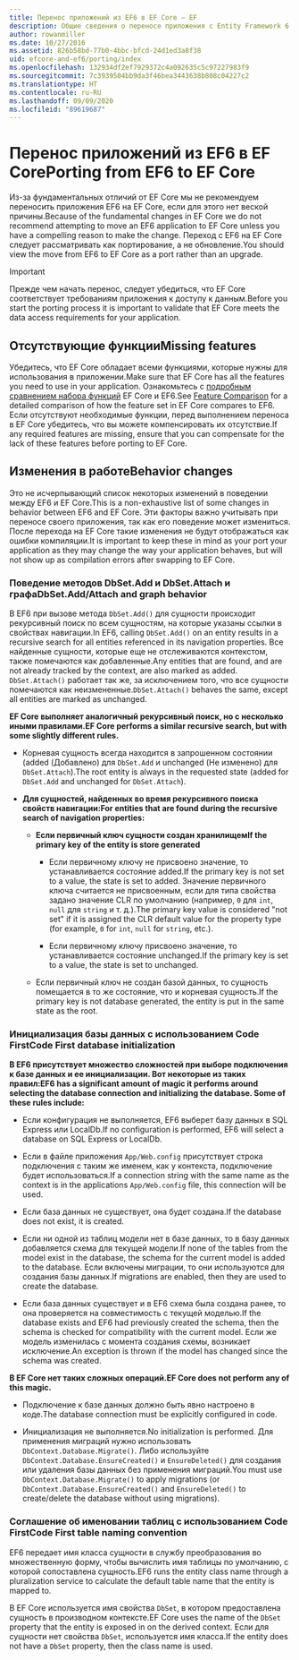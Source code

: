 ```yaml
---
title: Перенос приложений из EF6 в EF Core — EF
description: Общие сведения о переносе приложения с Entity Framework 6 в Entity Framework Core
author: rowanmiller
ms.date: 10/27/2016
ms.assetid: 826b58bd-77b0-4bbc-bfcd-24d1ed3a8f38
uid: efcore-and-ef6/porting/index
ms.openlocfilehash: 132934df2ef7929372c4a092635c5c97227983f9
ms.sourcegitcommit: 7c3939504bb9da3f46bea3443638b808c04227c2
ms.translationtype: HT
ms.contentlocale: ru-RU
ms.lasthandoff: 09/09/2020
ms.locfileid: "89619687"
---
```

# <a name="porting-from-ef6-to-ef-core"></a><span data-ttu-id="0a0d0-103">Перенос приложений из EF6 в EF Core</span><span class="sxs-lookup"><span data-stu-id="0a0d0-103">Porting from EF6 to EF Core</span></span>

<span data-ttu-id="0a0d0-104">Из-за фундаментальных отличий от EF Core мы не рекомендуем переносить приложения EF6 на EF Core, если для этого нет веской причины.</span><span class="sxs-lookup"><span data-stu-id="0a0d0-104">Because of the fundamental changes in EF Core we do not recommend attempting to move an EF6 application to EF Core unless you have a compelling reason to make the change.</span></span>
<span data-ttu-id="0a0d0-105">Переход с EF6 на EF Core следует рассматривать как портирование, а не обновление.</span><span class="sxs-lookup"><span data-stu-id="0a0d0-105">You should view the move from EF6 to EF Core as a port rather than an upgrade.</span></span>

> [!IMPORTANT]
> <span data-ttu-id="0a0d0-106">Прежде чем начать перенос, следует убедиться, что EF Core соответствует требованиям приложения к доступу к данным.</span><span class="sxs-lookup"><span data-stu-id="0a0d0-106">Before you start the porting process it is important to validate that EF Core meets the data access requirements for your application.</span></span>

## <a name="missing-features"></a><span data-ttu-id="0a0d0-107">Отсутствующие функции</span><span class="sxs-lookup"><span data-stu-id="0a0d0-107">Missing features</span></span>

<span data-ttu-id="0a0d0-108">Убедитесь, что EF Core обладает всеми функциями, которые нужны для использования в приложении.</span><span class="sxs-lookup"><span data-stu-id="0a0d0-108">Make sure that EF Core has all the features you need to use in your application.</span></span> <span data-ttu-id="0a0d0-109">Ознакомьтесь с [подробным сравнением набора функций](xref:efcore-and-ef6/index) EF Core и EF6.</span><span class="sxs-lookup"><span data-stu-id="0a0d0-109">See [Feature Comparison](xref:efcore-and-ef6/index) for a detailed comparison of how the feature set in EF Core compares to EF6.</span></span> <span data-ttu-id="0a0d0-110">Если отсутствуют необходимые функции, перед выполнением переноса в EF Core убедитесь, что вы можете компенсировать их отсутствие.</span><span class="sxs-lookup"><span data-stu-id="0a0d0-110">If any required features are missing, ensure that you can compensate for the lack of these features before porting to EF Core.</span></span>

## <a name="behavior-changes"></a><span data-ttu-id="0a0d0-111">Изменения в работе</span><span class="sxs-lookup"><span data-stu-id="0a0d0-111">Behavior changes</span></span>

<span data-ttu-id="0a0d0-112">Это не исчерпывающий список некоторых изменений в поведении между EF6 и EF Core.</span><span class="sxs-lookup"><span data-stu-id="0a0d0-112">This is a non-exhaustive list of some changes in behavior between EF6 and EF Core.</span></span> <span data-ttu-id="0a0d0-113">Эти факторы важно учитывать при переносе своего приложения, так как его поведение может измениться. После перехода на EF Core такие изменения не будут отображаться как ошибки компиляции.</span><span class="sxs-lookup"><span data-stu-id="0a0d0-113">It is important to keep these in mind as your port your application as they may change the way your application behaves, but will not show up as compilation errors after swapping to EF Core.</span></span>

### <a name="dbsetaddattach-and-graph-behavior"></a><span data-ttu-id="0a0d0-114">Поведение методов DbSet.Add и DbSet.Attach и графа</span><span class="sxs-lookup"><span data-stu-id="0a0d0-114">DbSet.Add/Attach and graph behavior</span></span>

<span data-ttu-id="0a0d0-115">В EF6 при вызове метода `DbSet.Add()` для сущности происходит рекурсивный поиск по всем сущностям, на которые указаны ссылки в свойствах навигации.</span><span class="sxs-lookup"><span data-stu-id="0a0d0-115">In EF6, calling `DbSet.Add()` on an entity results in a recursive search for all entities referenced in its navigation properties.</span></span> <span data-ttu-id="0a0d0-116">Все найденные сущности, которые еще не отслеживаются контекстом, также помечаются как добавленные.</span><span class="sxs-lookup"><span data-stu-id="0a0d0-116">Any entities that are found, and are not already tracked by the context, are also marked as added.</span></span> <span data-ttu-id="0a0d0-117">`DbSet.Attach()` работает так же, за исключением того, что все сущности помечаются как неизмененные.</span><span class="sxs-lookup"><span data-stu-id="0a0d0-117">`DbSet.Attach()` behaves the same, except all entities are marked as unchanged.</span></span>

<span data-ttu-id="0a0d0-118">**EF Core выполняет аналогичный рекурсивный поиск, но с несколько иными правилами.**</span><span class="sxs-lookup"><span data-stu-id="0a0d0-118">**EF Core performs a similar recursive search, but with some slightly different rules.**</span></span>

*  <span data-ttu-id="0a0d0-119">Корневая сущность всегда находится в запрошенном состоянии (added (Добавлено) для `DbSet.Add` и unchanged (Не изменено) для `DbSet.Attach`).</span><span class="sxs-lookup"><span data-stu-id="0a0d0-119">The root entity is always in the requested state (added for `DbSet.Add` and unchanged for `DbSet.Attach`).</span></span>

*  <span data-ttu-id="0a0d0-120">**Для сущностей, найденных во время рекурсивного поиска свойств навигации:**</span><span class="sxs-lookup"><span data-stu-id="0a0d0-120">**For entities that are found during the recursive search of navigation properties:**</span></span>

    *  <span data-ttu-id="0a0d0-121">**Если первичный ключ сущности создан хранилищем**</span><span class="sxs-lookup"><span data-stu-id="0a0d0-121">**If the primary key of the entity is store generated**</span></span>

        * <span data-ttu-id="0a0d0-122">Если первичному ключу не присвоено значение, то устанавливается состояние added.</span><span class="sxs-lookup"><span data-stu-id="0a0d0-122">If the primary key is not set to a value, the state is set to added.</span></span> <span data-ttu-id="0a0d0-123">Значение первичного ключа считается не присвоенным, если для типа свойства задано значение CLR по умолчанию (например, `0` для `int`, `null` для `string` и т. д.).</span><span class="sxs-lookup"><span data-stu-id="0a0d0-123">The primary key value is considered "not set" if it is assigned the CLR default value for the property type (for example, `0` for `int`, `null` for `string`, etc.).</span></span>

        * <span data-ttu-id="0a0d0-124">Если первичному ключу присвоено значение, то устанавливается состояние unchanged.</span><span class="sxs-lookup"><span data-stu-id="0a0d0-124">If the primary key is set to a value, the state is set to unchanged.</span></span>

    *  <span data-ttu-id="0a0d0-125">Если первичный ключ не создан базой данных, то сущность помещается в то же состояние, что и корневая сущность.</span><span class="sxs-lookup"><span data-stu-id="0a0d0-125">If the primary key is not database generated, the entity is put in the same state as the root.</span></span>

### <a name="code-first-database-initialization"></a><span data-ttu-id="0a0d0-126">Инициализация базы данных с использованием Code First</span><span class="sxs-lookup"><span data-stu-id="0a0d0-126">Code First database initialization</span></span>

<span data-ttu-id="0a0d0-127">**В EF6 присутствует множество сложностей при выборе подключения к базе данных и ее инициализации. Вот некоторые из таких правил:**</span><span class="sxs-lookup"><span data-stu-id="0a0d0-127">**EF6 has a significant amount of magic it performs around selecting the database connection and initializing the database. Some of these rules include:**</span></span>

* <span data-ttu-id="0a0d0-128">Если конфигурация не выполняется, EF6 выберет базу данных в SQL Express или LocalDb.</span><span class="sxs-lookup"><span data-stu-id="0a0d0-128">If no configuration is performed, EF6 will select a database on SQL Express or LocalDb.</span></span>

* <span data-ttu-id="0a0d0-129">Если в файле приложения `App/Web.config` присутствует строка подключения с таким же именем, как у контекста, подключение будет использоваться.</span><span class="sxs-lookup"><span data-stu-id="0a0d0-129">If a connection string with the same name as the context is in the applications `App/Web.config` file, this connection will be used.</span></span>

* <span data-ttu-id="0a0d0-130">Если база данных не существует, она будет создана.</span><span class="sxs-lookup"><span data-stu-id="0a0d0-130">If the database does not exist, it is created.</span></span>

* <span data-ttu-id="0a0d0-131">Если ни одной из таблиц модели нет в базе данных, то в базу данных добавляется схема для текущей модели.</span><span class="sxs-lookup"><span data-stu-id="0a0d0-131">If none of the tables from the model exist in the database, the schema for the current model is added to the database.</span></span> <span data-ttu-id="0a0d0-132">Если включены миграции, то они используются для создания базы данных.</span><span class="sxs-lookup"><span data-stu-id="0a0d0-132">If migrations are enabled, then they are used to create the database.</span></span>

* <span data-ttu-id="0a0d0-133">Если база данных существует и в EF6 схема была создана ранее, то она проверяется на совместимость с текущей моделью.</span><span class="sxs-lookup"><span data-stu-id="0a0d0-133">If the database exists and EF6 had previously created the schema, then the schema is checked for compatibility with the current model.</span></span> <span data-ttu-id="0a0d0-134">Если же модель изменилась с момента создания схемы, возникает исключение.</span><span class="sxs-lookup"><span data-stu-id="0a0d0-134">An exception is thrown if the model has changed since the schema was created.</span></span>

<span data-ttu-id="0a0d0-135">**В EF Core нет таких сложных операций.**</span><span class="sxs-lookup"><span data-stu-id="0a0d0-135">**EF Core does not perform any of this magic.**</span></span>

* <span data-ttu-id="0a0d0-136">Подключение к базе данных должно быть явно настроено в коде.</span><span class="sxs-lookup"><span data-stu-id="0a0d0-136">The database connection must be explicitly configured in code.</span></span>

* <span data-ttu-id="0a0d0-137">Инициализация не выполняется.</span><span class="sxs-lookup"><span data-stu-id="0a0d0-137">No initialization is performed.</span></span> <span data-ttu-id="0a0d0-138">Для применения миграций нужно использовать `DbContext.Database.Migrate()`. Либо используйте `DbContext.Database.EnsureCreated()` и `EnsureDeleted()` для создания или удаления базы данных без применения миграций.</span><span class="sxs-lookup"><span data-stu-id="0a0d0-138">You must use `DbContext.Database.Migrate()` to apply migrations (or `DbContext.Database.EnsureCreated()` and `EnsureDeleted()` to create/delete the database without using migrations).</span></span>

### <a name="code-first-table-naming-convention"></a><span data-ttu-id="0a0d0-139">Соглашение об именовании таблиц с использованием Code First</span><span class="sxs-lookup"><span data-stu-id="0a0d0-139">Code First table naming convention</span></span>

<span data-ttu-id="0a0d0-140">EF6 передает имя класса сущности в службу преобразования во множественную форму, чтобы вычислить имя таблицы по умолчанию, с которой сопоставлена сущность.</span><span class="sxs-lookup"><span data-stu-id="0a0d0-140">EF6 runs the entity class name through a pluralization service to calculate the default table name that the entity is mapped to.</span></span>

<span data-ttu-id="0a0d0-141">В EF Core используется имя свойства `DbSet`, в котором предоставлена сущность в производном контексте.</span><span class="sxs-lookup"><span data-stu-id="0a0d0-141">EF Core uses the name of the `DbSet` property that the entity is exposed in on the derived context.</span></span> <span data-ttu-id="0a0d0-142">Если для сущности нет свойства `DbSet`, используется имя класса.</span><span class="sxs-lookup"><span data-stu-id="0a0d0-142">If the entity does not have a `DbSet` property, then the class name is used.</span></span>
